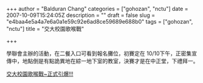 +++
author = "Balduran Chang"
categories = ["gohozan", "nctu"]
date = 2007-10-09T15:24:05Z
description = ""
draft = false
slug = "e4baa4e5a4a7e6a0a1e59c92e6ad8ce59689e688b0"
tags = ["gohozan", "nctu"]
title = "交大校園歌喉戰"

+++


學聯會主辦的活動，在二餐入口可看到報名攤位，初賽定在 10/10下午，正密集宣傳中，地點倒是有點詭異地在綜一地下室的教室，決賽才是在中正堂，下禮拜一。

[交大校園歌喉戰~正式引爆!!!](http://stunion.nctu.edu.tw/gohoza/ "交大校園歌喉戰~正式引爆!!!")

